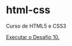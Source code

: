# html-css
Curso de HTML5 e CSS3

<a href= "https://dannyelgalvao.github.io/html-css/desafios/desafio10CEV/android.html">Executar o Desafio 10.</a>
